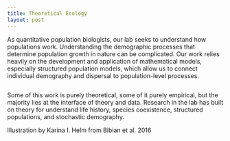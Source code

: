 ```yaml
---
title: Theoretical Ecology
layout: post
---
```


As quantitative population biologists, our lab seeks to understand how populations work. Understanding the demographic processes that determine population growth in nature can be complicated. Our work relies heavily on the development and application of mathematical models, especially structured population models, which allow us to connect individual demography and dispersal to population-level processes. 
<div>
	<p><span class="image"><figure><img src="{{ 'assets/images/Bibianetal_2016.png' | relative_url }}" alt="" /></figure></span>Some of this work is purely theoretical, some of it purely empirical, but the majority lies at the interface of theory and data. Research in the lab has built on theory for understand life history, species coexistence, structured populations, and stochastic demography.</p>
	<p><figcaption>Illustration by Karina I. Helm from Bibian et al. 2016</figcaption></p>
	
</div>
